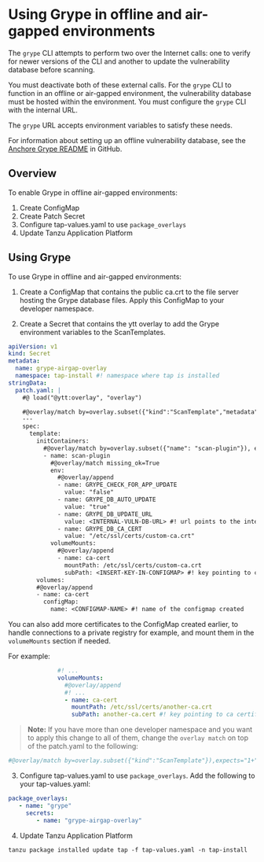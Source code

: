 # Using Grype in offline and air-gapped environments

The `grype` CLI attempts to perform two over the Internet calls: one to verify for newer versions of the CLI and another to update the vulnerability database before scanning.

You must deactivate both of these external calls. For the `grype` CLI to function in an offline or air-gapped environment, the vulnerability database must be hosted within the environment. You must configure the `grype` CLI with the internal URL.

The `grype` URL accepts environment variables to satisfy these needs.

For information about setting up an offline vulnerability database, see the [Anchore Grype README](https://github.com/anchore/grype#offline-and-air-gapped-environments) in GitHub.

## <a id="overview"></a> Overview

To enable Grype in offline air-gapped environments:
1. Create ConfigMap
2. Create Patch Secret
3. Configure tap-values.yaml to use `package_overlays`
4. Update Tanzu Application Platform

## <a id="use-grype"></a> Using Grype

To use Grype in offline and air-gapped environments:

1. Create a ConfigMap that contains the public ca.crt to the file server hosting the Grype database files. Apply this ConfigMap to your developer namespace.

2. Create a Secret that contains the ytt overlay to add the Grype environment variables to the ScanTemplates.

  ```yaml
  apiVersion: v1
  kind: Secret
  metadata:
    name: grype-airgap-overlay
    namespace: tap-install #! namespace where tap is installed
  stringData:
    patch.yaml: |
      #@ load("@ytt:overlay", "overlay")

      #@overlay/match by=overlay.subset({"kind":"ScanTemplate","metadata":{"namespace":"<DEV-NAMESPACE>"}}),expects="1+" #! developer namespace you are using
      ---
      spec:
        template:
          initContainers:
            #@overlay/match by=overlay.subset({"name": "scan-plugin"}), expects="1+"
            - name: scan-plugin
              #@overlay/match missing_ok=True
              env:
                #@overlay/append
                - name: GRYPE_CHECK_FOR_APP_UPDATE
                  value: "false"
                - name: GRYPE_DB_AUTO_UPDATE
                  value: "true"
                - name: GRYPE_DB_UPDATE_URL
                  value: <INTERNAL-VULN-DB-URL> #! url points to the internal file server
                - name: GRYPE_DB_CA_CERT
                  value: "/etc/ssl/certs/custom-ca.crt"
              volumeMounts:
                #@overlay/append
                - name: ca-cert
                  mountPath: /etc/ssl/certs/custom-ca.crt
                  subPath: <INSERT-KEY-IN-CONFIGMAP> #! key pointing to ca certificate
          volumes:
          #@overlay/append
          - name: ca-cert
            configMap:
              name: <CONFIGMAP-NAME> #! name of the configmap created
  ``` 

You can also add more certificates to the ConfigMap created earlier, to handle connections to a private registry for example, and mount them in the `volumeMounts` section if needed.

For example:

```yaml
              #! ...
              volumeMounts:
                #@overlay/append
                #! ...
                - name: ca-cert
                  mountPath: /etc/ssl/certs/another-ca.crt
                  subPath: another-ca.cert #! key pointing to ca certificate
```

>**Note:** If you have more than one developer namespace and you want to apply this change to all of them, change the `overlay match` on top of the patch.yaml to the following:
```yaml
#@overlay/match by=overlay.subset({"kind":"ScanTemplate"}),expects="1+"
```

3. Configure tap-values.yaml to use `package_overlays`. Add the following to your tap-values.yaml:

  ```yaml
  package_overlays:
     - name: "grype"
       secrets:
          - name: "grype-airgap-overlay"
  ```

4. Update Tanzu Application Platform

  ```console
  tanzu package installed update tap -f tap-values.yaml -n tap-install
  ```
